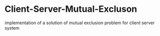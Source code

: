 Client-Server-Mutual-Excluson
=============================

implementation of a solution of mutual exclusion problem for client server system
